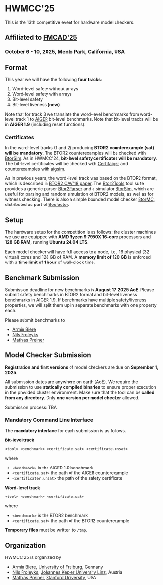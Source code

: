 # HWMCC'25

This is the 13th competitive event for hardware model checkers.

## Affiliated to [FMCAD'25](https://fmcad.forsyte.at/FMCAD25/)
### October 6 - 10, 2025, Menlo Park, California, USA

## Format

This year we will have the following **four tracks**:

1. Word-level safety without arrays
2. Word-level safety with arrays
3. Bit-level safety
4. Bit-level liveness **(new)**

Note that for track 3 we translate the word-level benchmarks from word-level
track 1 to [AIGER](https://github.com/arminbiere/aiger) bit-level benchmarks.
Note that bit-level tracks will be in **AIGER 1.9** (including reset functions).

### Certificates

In the word-level tracks (1 and 2) producing **BTOR2 counterexample 
(sat) will be mandatory**.
The BTOR2 counterexamples will be checked with [BtorSim](https://github.com/Boolector/btor2tools/tree/master/src/btorsim).
As in HWMCC'24, **bit-level safety certificates will be mandatory**.
The bit-level certificates will be checked with [Certifaiger](https://github.com/Froleyks/certifaiger)
and counterexamples with [aigsim](https://github.com/arminbiere/aiger).

As in previous years, the word-level track was based on the BTOR2 format, which
is described in
[BTOR2 CAV'18 paper](https://link.springer.com/content/pdf/10.1007%2F978-3-319-96145-3_32.pdf).
The [Btor2Tools](https://github.com/hwmcc/btor2tools/)
tool suite provides a generic parser
[Btor2Parser](https://github.com/hwmcc/btor2tools/tree/master/src/btor2parser)
and a simulator
[BtorSim](https://github.com/hwmcc/btor2tools/tree/master/src/btorsim),
which are useful for parsing and random simulation of BTOR2 models, as well as
for witness checking.
There is also a simple bounded model checker
[BtorMC](https://github.com/Boolector/boolector/blob/master/src/btormc.c),
distributed as part of
[Boolector](https://github.com/Boolector/boolector).


## Setup

The hardware setup for the competition is as follows: the cluster machines we
use are equipped with
**AMD Ryzen 9 7950X 16-core** processors and **128 GB RAM**,
running **Ubuntu 24.04 LTS**.

Each model checker will have full access to a node, i.e., 16 physical (32
virtual) cores and 128 GB of RAM.
A **memory limit of 120 GB**  is enforced with a **time limit of 1 hour**
of wall-clock time.


## Benchmark Submission

Submission deadline for new benchmarks is **August 17, 2025 AoE**.
Please submit safety benchmarks in BTOR2 format and bit-level liveness
benchmarks in AIGER 1.9.
If benchmarks have multiple safety/liveness properties, we will split them up
in separate benchmarks with one property each.

Please submit benchmarks to
- [Armin Biere](mailto:biere@cs.uni-freiburg.de)
- [Nils Froleyks](mailto:nils.froleyks@jku.at)
- [Mathias Preiner](mailto:preiner@cs.stanford.edu)

## Model Checker Submission

**Registration and first versions** of model checkers are due on
**September 1, 2025**.

All submission dates are anywhere on earth (AoE). We require the submission to
use **statically compiled binaries** to ensure proper execution in the provided
cluster environment. Make sure that the tool can be **called from any
directory**. Only **one version per model checker** allowed.


Submission process: TBA

### Mandatory Command Line Interface

The **mandatory interface** for each submission is as follows.

**Bit-level track**
```
<tool> <benchmark> <certificate.sat> <certificate.unsat>
```
where
- `<benchmark>` is the AIGER 1.9 benchmark
- `<certificate.sat>` the path of the AIGER counterexample
- `<certificater.unsat>` the path of the safety certificate


**Word-level track**
```
<tool> <benchmark> <certificate.sat>
```

where
- `<benchmark>` is the BTOR2 benchmark
- `<certificate.sat>` the path of the BTOR2 counterexample


**Temporary files** must be written to `/tmp`.


## Organization

HWMCC'25 is organized by

- [Armin Biere](https://cca.informatik.uni-freiburg.de/biere),
  [University of Freiburg](https://uni-freiburg.de), Germany
- [Nils Froleyks](http://fmv.jku.at/froleyks), 
  [Johannes Kepler University Linz](http://www.jku.at), Austria
- [Mathias Preiner](https://cs.stanford.edu/~preiner),
  [Stanford University](https://www.stanford.edu), USA
